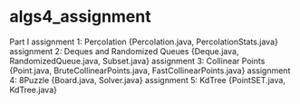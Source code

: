 # algs4_assignment
Part I
assignment 1: Percolation {Percolation.java, PercolationStats.java}
assignment 2: Deques and Randomized Queues {Deque.java, RandomizedQueue.java, Subset.java}
assignment 3: Collinear Points {Point.java, BruteCollinearPoints.java, FastCollinearPoints.java}
assignment 4: 8Puzzle {Board.java, Solver.java}
assignment 5: KdTree {PointSET.java, KdTree.java}
